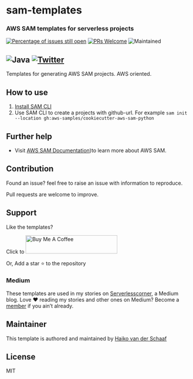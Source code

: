# sam-templates
### AWS SAM templates for serverless projects
[![Percentage of issues still open](http://isitmaintained.com/badge/open/Naereen/badges.svg)](http://isitmaintained.com/project/Naereen/badges 'Percentage of issues still open')
[![PRs Welcome](https://img.shields.io/badge/PRs-welcome-brightgreen.svg)](https://github.com/sudokar/nx-serverless)
![Maintained](https://img.shields.io/maintenance/yes/2022.svg)

![Java](https://img.shields.io/badge/Java-ED8B00?style=for-the-badge&logo=java&logoColor=white)
<a href="https://twitter.com/DeHaiko"><img alt="Twitter" src="https://img.shields.io/twitter/follow/dehaiko?style=social"></a>
---
Templates for generating AWS SAM projects. AWS oriented.


## How to use 
1. [Install SAM CLI](https://docs.aws.amazon.com/serverless-application-model/latest/developerguide/serverless-sam-cli-install.html)
2. Use SAM CLI to create a projects with github-url. For example
   ```sam init --location gh:aws-samples/cookiecutter-aws-sam-python```
   

## Further help

- Visit [AWS SAM Documentation](https://docs.aws.amazon.com/serverless-application-model/latest/developerguide/what-is-sam.html))to learn more about AWS SAM.

## Contribution

Found an issue? feel free to raise an issue with information to reproduce.

Pull requests are welcome to improve.

## Support

Like the templates?

Click to <a href="https://www.buymeacoffee.com/haiko" target="_blank"><img src="https://cdn.buymeacoffee.com/buttons/default-orange.png" alt="Buy Me A Coffee" height="50" width="250"></a>

Or, Add a star :star: to the repository

### Medium ###
These templates are used in my stories on <a href="https://serverlesscorner.com" target="_blank">Serverlesscorner</a>, a Medium blog. 
Love ❤️ reading my stories and other ones on Medium? Become a <a href="https://serverlesscorner.com/membership" target="_blank">member</a> if you ain’t already.

## Maintainer

This template is authored and maintained by [Haiko van der Schaaf](https://github.com/cyberworkz)

## License

MIT

